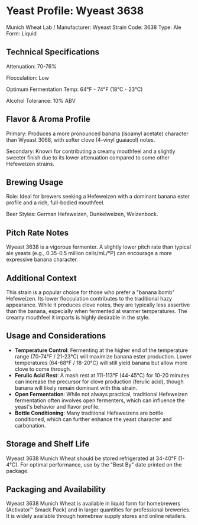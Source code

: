 # Yeast Profile: Wyeast 3638

Munich Wheat
Lab / Manufacturer: Wyeast
Strain Code: 3638
Type: Ale
Form: Liquid

## Technical Specifications

Attenuation: 70-76%

Flocculation: Low

Optimum Fermentation Temp: 64°F - 74°F (18°C - 23°C)

Alcohol Tolerance: 10% ABV

## Flavor & Aroma Profile

Primary: Produces a more pronounced banana (isoamyl acetate) character than Wyeast 3068, with softer clove (4-vinyl guaiacol) notes.

Secondary: Known for contributing a creamy mouthfeel and a slightly sweeter finish due to its lower attenuation compared to some other Hefeweizen strains.

## Brewing Usage

Role: Ideal for brewers seeking a Hefeweizen with a dominant banana ester profile and a rich, full-bodied mouthfeel.

Beer Styles: German Hefeweizen, Dunkelweizen, Weizenbock.

## Pitch Rate Notes

Wyeast 3638 is a vigorous fermenter. A slightly lower pitch rate than typical ale yeasts (e.g., 0.35-0.5 million cells/mL/°P) can encourage a more expressive banana character.

## Additional Context

This strain is a popular choice for those who prefer a "banana bomb" Hefeweizen. Its lower flocculation contributes to the traditional hazy appearance. While it produces clove notes, they are typically less assertive than the banana, especially when fermented at warmer temperatures. The creamy mouthfeel it imparts is highly desirable in the style.

## Usage and Considerations

* **Temperature Control**: Fermenting at the higher end of the temperature range (70-74°F / 21-23°C) will maximize banana ester production. Lower temperatures (64-68°F / 18-20°C) will still yield banana but allow more clove to come through.
* **Ferulic Acid Rest**: A mash rest at 111-113°F (44-45°C) for 10-20 minutes can increase the precursor for clove production (ferulic acid), though banana will likely remain dominant with this strain.
* **Open Fermentation**: While not always practical, traditional Hefeweizen fermentation often involves open fermenters, which can influence the yeast's behavior and flavor profile.
* **Bottle Conditioning**: Many traditional Hefeweizens are bottle conditioned, which can further enhance the yeast character and carbonation.

## Storage and Shelf Life

Wyeast 3638 Munich Wheat should be stored refrigerated at 34-40°F (1-4°C). For optimal performance, use by the "Best By" date printed on the package.

## Packaging and Availability

Wyeast 3638 Munich Wheat is available in liquid form for homebrewers (Activator™ Smack Pack) and in larger quantities for professional breweries. It is widely available through homebrew supply stores and online retailers.
